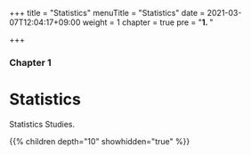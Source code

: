 +++
title = "Statistics"
menuTitle = "Statistics"
date = 2021-03-07T12:04:17+09:00
weight = 1
chapter = true
pre = "<b>1. </b>"

+++

### Chapter 1

# Statistics

Statistics Studies.

{{% children depth="10" showhidden="true" %}}
